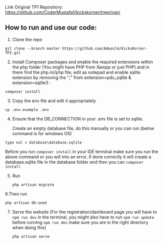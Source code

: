 Link Original TP1 Repository: https://github.com/CoderMustafa1/kickskorner/tree/main

## How to run and use our code:

1. Clone the repo

```
git clone --branch master https://github.com/Adeasl4/KicksKorner-TP2.git
```

2. Install Composer packages and enable the required extensions within the php folder (You might have PHP from Xampp or just PHP) and in there find the php.ini/php file, edit as notepad and enable sqlite extension by removing the ";" from extension=pdo_sqlite & extension=sqlite3 :

```
composer install
```

3. Copy the env file and edit it appropriately

```
cp .env.example .env
```

4. Ensure that the DB_CONNECTION in your .env file is set to sqlite.

   Create an empty database file, do this manually or you can run (below command is for windows OS)

```
type nul > database\database.sqlite
```

 Before you run ```composer install``` in your IDE terminal make sure you run the above command or you will into an error, if done correctly it will create a database.sqlite file in the database folder and then you can ```composer install```

5. Run

   ```
   php artisan migrate
   ```
6.Then run
  ```
  php artisan db:seed
  ```

7.  Serve the website (For the registration/dashboard page you will have to ```npm run dev``` in the terminal, you might also have to run ```npm run update``` before running ```npm run dev``` make sure you are in the right directory when doing this)
    ```
    php artisan serve
    ```
